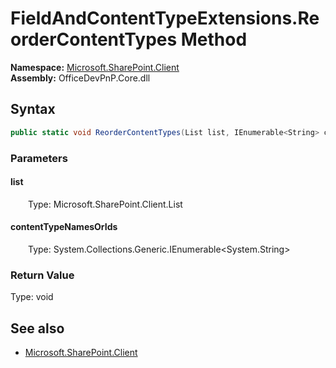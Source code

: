 # FieldAndContentTypeExtensions.ReorderContentTypes Method  
  

**Namespace:** [Microsoft.SharePoint.Client](Microsoft.SharePoint.Client.md)  
**Assembly:** OfficeDevPnP.Core.dll  
## Syntax
```C#
public static void ReorderContentTypes(List list, IEnumerable<String> contentTypeNamesOrIds)
```
### Parameters
#### list  
&emsp;&emsp;Type: Microsoft.SharePoint.Client.List  

#### contentTypeNamesOrIds  
&emsp;&emsp;Type: System.Collections.Generic.IEnumerable<System.String>  

### Return Value
Type: void  

## See also
- [Microsoft.SharePoint.Client](Microsoft.SharePoint.Client.md)
